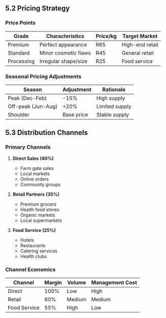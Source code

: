 ## 5.2 Pricing Strategy

### Price Points
| Grade | Characteristics | Price/kg | Target Market |
|-------|----------------|----------|---------------|
| Premium | Perfect appearance | R65 | High-end retail |
| Standard | Minor cosmetic flaws | R45 | General retail |
| Processing | Irregular shape/size | R25 | Food service |

### Seasonal Pricing Adjustments
| Season | Adjustment | Rationale |
|--------|------------|-----------|
| Peak (Dec-Feb) | -15% | High supply |
| Off-peak (Jun-Aug) | +20% | Limited supply |
| Shoulder | Base price | Stable supply |

## 5.3 Distribution Channels

### Primary Channels
1. **Direct Sales (40%)**
   - Farm gate sales
   - Local markets
   - Online orders
   - Community groups

2. **Retail Partners (35%)**
   - Premium grocers
   - Health food stores
   - Organic markets
   - Local supermarkets

3. **Food Service (25%)**
   - Hotels
   - Restaurants
   - Catering services
   - Health clubs

### Channel Economics
| Channel | Margin | Volume | Management Cost |
|---------|--------|--------|-----------------|
| Direct | 100% | Low | High |
| Retail | 60% | Medium | Medium |
| Food Service | 55% | High | Low |
